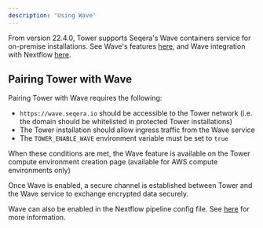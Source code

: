 ```yaml
---
description: 'Using Wave'
---
```


From version 22.4.0, Tower supports Seqera's Wave containers service for on-premise installations. 
See Wave's features [here](https://wave.seqera.io), and Wave integration with Nextflow [here](https://www.nextflow.io/docs/latest/wave.html).


## Pairing Tower with Wave

Pairing Tower with Wave requires the following:
- `https://wave.seqera.io` should be accessible to the Tower network (i.e. the domain should be whitelisted in protected Tower installations)
- The Tower installation should allow ingress traffic from the Wave service
- The `TOWER_ENABLE_WAVE` environment variable must be set to `true`

When these conditions are met, the Wave feature is available on the Tower compute environment creation page (available for AWS compute environments only)

Once Wave is enabled, a secure channel is established between Tower and the Wave service to exchange encrypted data securely.

Wave can also be enabled in the Nextflow pipeline config file. See [here](https://www.nextflow.io/docs/latest/wave.html) for more information.